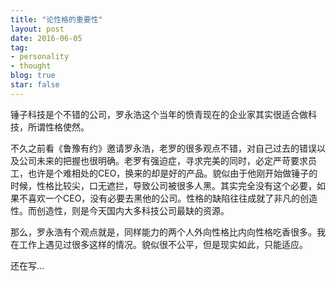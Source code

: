 ```yaml
---
title: "论性格的重要性"
layout: post
date: 2016-06-05
tag:
- personality
- thought
blog: true
star: false
---
```


锤子科技是个不错的公司，罗永浩这个当年的愤青现在的企业家其实很适合做科技，所谓性格使然。

不久之前看《鲁豫有约》邀请罗永浩，老罗的很多观点不错，对自己过去的错误以及公司未来的把握也很明确。老罗有强迫症，寻求完美的同时，必定严苛要求员工，也许是个难相处的CEO，换来的却是好的产品。貌似由于他刚开始做锤子的时候，性格比较尖，口无遮拦，导致公司被很多人黑。其实完全没有这个必要，如果不喜欢一个CEO，没有必要去黑他的公司。性格的缺陷往往成就了非凡的创造性。而创造性，则是今天国内大多科技公司最缺的资源。

那么，罗永浩有个观点就是，同样能力的两个人外向性格比内向性格吃香很多。我在工作上遇见过很多这样的情况。貌似很不公平，但是现实如此，只能适应。

还在写...
